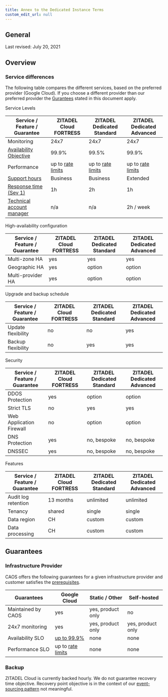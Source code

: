 ```yaml
---
title: Annex to the Dedicated Instance Terms
custom_edit_url: null
--- 
```


## General

Last revised: July 20, 2021

## Overview

### Service differences

The following table compares the different services, based on the preferred provider (Google Cloud). If you choose a different provider than our preferred provider the [Gurantees](#Guarantees) stated in this document apply.

Service Levels

Service / Feature / Guarantee | ZITADEL Cloud FORTRESS | ZITADEL Dedicated Standard | ZITADEL Dedicated Advanced
--- | --- | --- | ---
Monitoring | 24x7 | 24x7 | 24x7
[Availability Objective](service-level-description#availability-objective) | 99.9% | 99.5% | 99.9%
Performance | up to [rate limits](https://docs.zitadel.ch/docs/legal/rate-limit-policy#what-rate-limits-do-apply) | up to [rate limits](https://docs.zitadel.ch/docs/legal/rate-limit-policy#what-rate-limits-do-apply) | up to [rate limits](https://docs.zitadel.ch/docs/legal/rate-limit-policy#what-rate-limits-do-apply)
[Support hours](support-services#description-of-services) | Business | Business | Extended
[Response time (Sev 1)](support-services#slo---initial-response-time) | 1h | 2h | 1h
[Technical account manager](support-services#technical-account-manager) | n/a | n/a | 2h / week

High-availability configuration

Service / Feature / Guarantee | ZITADEL Cloud FORTRESS | ZITADEL Dedicated Standard | ZITADEL Dedicated Advanced
--- | --- | --- | ---
Multi-zone HA | yes | yes | yes
Geographic HA | yes | option | option
Multi-provider HA | yes | option | option

Upgrade and backup schedule

Service / Feature / Guarantee | ZITADEL Cloud FORTRESS | ZITADEL Dedicated Standard | ZITADEL Dedicated Advanced
--- | --- | --- | ---
Update flexibility | no | no | yes
Backup flexibility | no | yes | yes

Security

Service / Feature / Guarantee | ZITADEL Cloud FORTRESS | ZITADEL Dedicated Standard | ZITADEL Dedicated Advanced
--- | --- | --- | ---
DDOS Protection | yes | option | option
Strict TLS | no | yes | yes
Web Application Firewall | no | option | option
DNS Protection | yes | no, bespoke | no, bespoke
DNSSEC | yes | no, bespoke | no, bespoke

Features

Service / Feature / Guarantee | ZITADEL Cloud FORTRESS | ZITADEL Dedicated Standard | ZITADEL Dedicated Advanced
--- | --- | --- | ---
Audit log retention | 13 months | unlimited | unlimited
Tenancy | shared | single | single
Data region | CH | custom | custom
Data processing | CH | custom | custom

## Guarantees

### Infrastructure Provider

CAOS offers the following guarantees for a given infrastructure provider and customer satisfies the [prerequisites](https://docs.zitadel.ch/docs/guides/installation/managed-dedicated-instance).

Guarantees | Google Cloud | Static / Other | Self-hosted
---|---|---|---
Maintained by CAOS | yes | yes, product only | no
24x7 monitoring | yes | yes, product only | yes, product only
Availability SLO | [up to 99.9%](service-level-description#availability-objective) | none | none
Performance SLO | up to [rate limits](https://docs.zitadel.ch/docs/legal/rate-limit-policy#what-rate-limits-do-apply) | none | none

### Backup

ZITADEL Cloud is currently backed hourly. We do not guarantee recovery time objective. Recovery point objective is in the context of our [event-sourcing pattern](/docs/concepts/eventstore) not meaningful.
